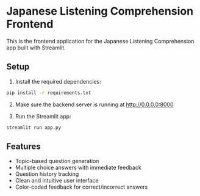 # Japanese Listening Comprehension Frontend

This is the frontend application for the Japanese Listening Comprehension app built with Streamlit.

## Setup

1. Install the required dependencies:
```bash
pip install -r requirements.txt
```

2. Make sure the backend server is running at http://0.0.0.0:8000

3. Run the Streamlit app:
```bash
streamlit run app.py
```

## Features

- Topic-based question generation
- Multiple choice answers with immediate feedback
- Question history tracking
- Clean and intuitive user interface
- Color-coded feedback for correct/incorrect answers 